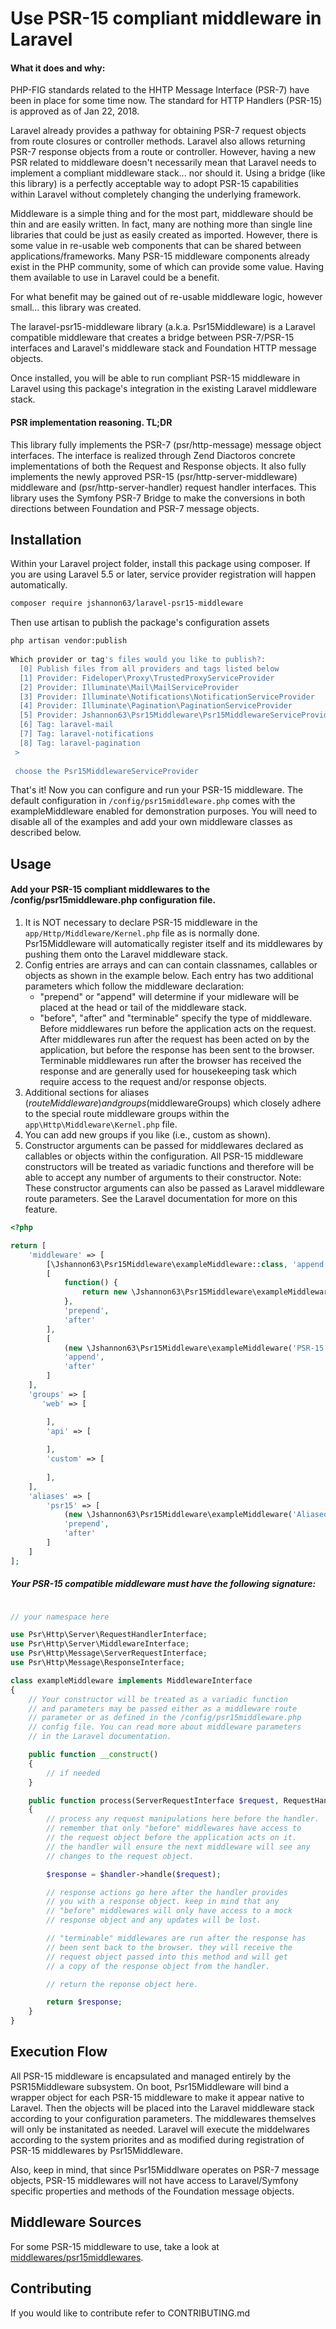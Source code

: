 # Use PSR-15 compliant middleware in Laravel

#### What it does and why:
PHP-FIG standards related to the HHTP Message Interface (PSR-7) have been in place for some time now. The standard for HTTP Handlers (PSR-15) is approved as of Jan 22, 2018.

Laravel already provides a pathway for obtaining PSR-7 request objects from route closures or controller methods. Laravel also allows returning PSR-7 response objects from a route or controller. However, having a new PSR related to middleware doesn't necessarily mean that Laravel needs to implement a compliant middleware stack... nor should it. Using a bridge (like this library) is a perfectly acceptable way to adopt PSR-15 capabilities within Laravel without completely changing the underlying framework. 

Middleware is a simple thing and for the most part, middleware should be thin and are easily written. In fact, many are nothing more than single line libraries that could be just as easily created as imported. However, there is some value in re-usable web components that can be shared between applications/frameworks. Many PSR-15 middleware components already exist in the PHP community, some of which can provide some value. Having them available to use in Laravel could be a benefit.

For what benefit may be gained out of re-usable middleware logic, however small... this library was created. 
  
The laravel-psr15-middleware library (a.k.a. Psr15Middleware) is a Laravel compatible middleware that creates a bridge between PSR-7/PSR-15 interfaces and Laravel's middleware stack and Foundation HTTP message objects.
  
Once installed, you will be able to run compliant PSR-15 middleware in Laravel using this package's integration in the existing Laravel middleware stack.
  
#### PSR implementation reasoning. TL;DR
This library fully implements the PSR-7 (psr/http-message) message object interfaces. The interface is realized through Zend Diactoros concrete implementations of both the Request and Response objects. It also fully implements the newly approved PSR-15 (psr/http-server-middleware) middleware and (psr/http-server-handler) request handler interfaces. This library uses the Symfony PSR-7 Bridge to make the conversions in both directions between Foundation and PSR-7 message objects.
  
## Installation
Within your Laravel project folder, install this package using composer. If you are using Laravel 5.5 or later, service provider registration will happen automatically.
```bash
composer require jshannon63/laravel-psr15-middleware  
```
Then use artisan to publish the package's configuration assets
```bash
php artisan vendor:publish
  
Which provider or tag's files would you like to publish?:
  [0] Publish files from all providers and tags listed below
  [1] Provider: Fideloper\Proxy\TrustedProxyServiceProvider
  [2] Provider: Illuminate\Mail\MailServiceProvider
  [3] Provider: Illuminate\Notifications\NotificationServiceProvider
  [4] Provider: Illuminate\Pagination\PaginationServiceProvider
  [5] Provider: Jshannon63\Psr15Middleware\Psr15MiddlewareServiceProvider
  [6] Tag: laravel-mail
  [7] Tag: laravel-notifications
  [8] Tag: laravel-pagination
 >
 
 choose the Psr15MiddlewareServiceProvider
```
That's it! Now you can configure and run your PSR-15 middleware. The default configuration in `/config/psr15middleware.php` comes with the exampleMiddleware enabled for demonstration purposes. You will need to disable all of the examples and add your own middleware classes as described below.
## Usage

#### Add your PSR-15 compliant middlewares to the /config/psr15middleware.php configuration file.
1. It is NOT necessary to declare PSR-15 middleware in the `app/Http/Middleware/Kernel.php` file as is normally done. Psr15Middleware will automatically register itself and its middlewares by pushing them onto the Laravel middleware stack.
2. Config entries are arrays and can can contain classnames, callables or objects as shown in the example below. Each entry has two additional parameters which follow the middleware declaration:
    * "prepend" or "append" will determine if your midleware will be placed at
    the head or tail of the middleware stack.
    * "before", "after" and "terminable" specify the type of middleware. Before middlewares run before the application acts on the request. After middlewares run after the request has been acted on by the application, but before the response has been sent to the browser. Terminable middlewares run after the browser has received the response and are generally used for housekeeping task which require access to the request and/or response objects. 
3. Additional sections for aliases ($routeMiddleware) and groups ($middlewareGroups) which closely adhere to the special route middleware groups within the `app\Http\Middleware\Kernel.php` file.
4. You can add new groups if you like (i.e., custom as shown).
5. Constructor arguments can be passed for middlewares declared as callables or objects within the configuration. All PSR-15 middleware constructors will be treated as variadic functions and therefore will be able to accept any number of arguments to their constructor. Note: These constructor arguments can also be passed as Laravel middleware route parameters. See the Laravel documentation for more on this feature.


```php
<?php

return [
    'middleware' => [
        [\Jshannon63\Psr15Middleware\exampleMiddleware::class, 'append', 'before'],
        [
            function() {
                return new \Jshannon63\Psr15Middleware\exampleMiddleware('Lovin', 'Laravel');
            },
            'prepend',
            'after'
        ],
        [
            (new \Jshannon63\Psr15Middleware\exampleMiddleware('PSR-15','Rocks')),
            'append',
            'after'
        ]
    ],
    'groups' => [
       'web' => [

        ],
        'api' => [
  
        ],
        'custom' => [
  
        ],
    ],
    'aliases' => [
        'psr15' => [
            (new \Jshannon63\Psr15Middleware\exampleMiddleware('Aliased','Middleware')),
            'prepend',
            'after'
        ]
    ]
];

```
##### Your PSR-15 compatible middleware must have the following signature:
```php

// your namespace here

use Psr\Http\Server\RequestHandlerInterface;
use Psr\Http\Server\MiddlewareInterface;
use Psr\Http\Message\ServerRequestInterface;
use Psr\Http\Message\ResponseInterface;

class exampleMiddleware implements MiddlewareInterface
{
    // Your constructor will be treated as a variadic function
    // and parameters may be passed either as a middleware route
    // parameter or as defined in the /config/psr15middleware.php
    // config file. You can read more about middleware parameters
    // in the Laravel documentation.

    public function __construct()
    {
        // if needed
    }

    public function process(ServerRequestInterface $request, RequestHandlerInterface $handler): ResponseInterface
    {
        // process any request manipulations here before the handler.
        // remember that only "before" middlewares have access to
        // the request object before the application acts on it.
        // the handler will ensure the next middleware will see any
        // changes to the request object.

        $response = $handler->handle($request);

        // response actions go here after the handler provides
        // you with a response object. keep in mind that any
        // "before" middlewares will only have access to a mock
        // response object and any updates will be lost.

        // "terminable" middlewares are run after the response has
        // been sent back to the browser. they will receive the
        // request object passed into this method and will get
        // a copy of the response object from the handler.

        // return the reponse object here.

        return $response;
    }
}

```

## Execution Flow
  
All PSR-15 middleware is encapsulated and managed entirely by the PSR15Middleware subsystem. On boot, Psr15Middleware will bind a wrapper object for each PSR-15 middleware to make it appear native to Laravel. Then the objects will be placed into the Laravel middleware stack according to your configuration parameters. The middlewares themselves will only be instanitated as needed. Laravel will execute the middelwares according to the system priorites and as modified during registration of PSR-15 middlewares by Psr15Middleware.
  
Also, keep in mind, that since Psr15Middlware operates on PSR-7 message objects, PSR-15 middlewares will not have access to Laravel/Symfony specific properties and methods of the Foundation message objects.
  
## Middleware Sources

For some PSR-15 middleware to use, take a look at [middlewares/psr15middlewares](https://github.com/middlewares/psr15-middlewares).
  
## Contributing

If you would like to contribute refer to CONTRIBUTING.md